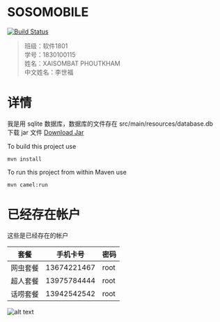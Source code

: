SOSOMOBILE
=========================

[![Build Status](https://travis-ci.org/joemccann/dillinger.svg?branch=master)](https://github.com/poppyalyx01/sosomobile/releases/tag/1.0)

> 班级：软件1801\
> 学号：1830100115\
> 姓名：XAISOMBAT PHOUTKHAM\
> 中文姓名：李世福

# 详情
我是用 sqlite 数据库，数据库的文件存在 src/main/resources/database.db\
下载 jar 文件 [Download Jar](https://github.com/poppyalyx01/sosomobile/releases)

To build this project use

    mvn install

To run this project from within Maven use
    
    mvn camel:run

# 已经存在帐户

这些是已经存在的帐户

| 套餐 | 手机卡号 | 密码 |
| ------ | ------ | ------ |
|网虫套餐| 13674221467 | root |
|超人套餐| 13975784444 | root |
|话唠套餐| 13942542542 | root |

![alt text](https://github.com/[username]/[reponame]/blob/[branch]/img01.jpg?raw=true)
